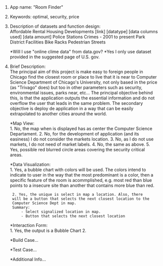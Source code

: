 1. App name: "Room Finder"
2. Keywords: optimal, security, price
3. Description of datasets and function design:  
	Affordable Rental Housing Developments [link] [datatype] [data
	columns used] [data amount]
	Police Stations
	Crimes - 2001 to present
	Park District Facilities
	Bike Racks
	Pedestrian Streets
	
	*Will I use "online clime data" from data.gov?
	*Yes I only use dataset provided in the suggested page of U.S. gov.

4. Brief Description:  
	The principal aim of this project is make easy to foreign people in
	Chicago find the closest room or place to live that it is near to
	Computer Science Department of Chicago's University, not only based
	in the price (as "Trivago" does) but too in other parameters such
	as security, environmental issues, parks near, etc... The
	principal objective behind this, is that the application outputs
	the essential information and do not overflow the user that leads
	in the same problem. The secondary objective is deploy de
	application in a way that can be easily extrapolated to another
	cities around the world.

	*Map View:  
		1. No, the map when is displayed has as center the Computer
		Science Departament.
		2. No, for the development of application (and its easiness)
		I do not consider the markets location.
		3. No, as I do not use markets, I do not need of market
		labels.
		4. No, the same as above.
		5. Yes, possible red blurred circle areas covering the
		security critical areas.

	*Data Visualization:  
		1. Yes, a bubble chart with colors will be used. The colors
		intend to indicate to user in the way that the most
		predominant is a color, then a specific feature of the room is
		acommplished, e.g. most red than blue points to a insecure
		site than another that contains more blue than red.  

		2. Yes, the unique is select in map a location. Also, there
		will be a button that selects the next closest location to the
		Computer Science Dept in map.
		Summary:  
			- Select signalized location in map.
			- Button that selects the next closest location

	*Interaction Form:    
		1. Yes, the output is a Bubble Chart
		2. 

	*Build Case...  


	*Test Case...  


	*Additional Info...  


